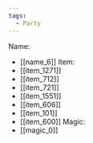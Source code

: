 ```yaml
---
tags:
  - Party
---
```

Name:
- [[name_6]]
Item:
- [[item_1271]]
- [[item_712]]
- [[item_721]]
- [[item_1551]]
- [[item_606]]
- [[item_101]]
- [[item_600]]
Magic:
- [[magic_0]]
